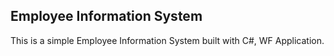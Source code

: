 ## Employee Information System

This is a simple Employee Information System built with C#, WF Application.